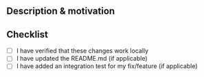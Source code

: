## Description & motivation
<!---
Describe your changes, and why you're making them.
-->

## Checklist
- [ ] I have verified that these changes work locally
- [ ] I have updated the README.md (if applicable)
- [ ] I have added an integration test for my fix/feature (if applicable)
